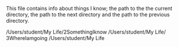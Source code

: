This file contains info about things I know; the path to the the current 
directory, the path to the next directory and the path to the previous 
directory.

/Users/student/My Life/2SomethingIknow
/Users/student/My Life/ 3WhereIamgoing
/Users/student/My Life 
